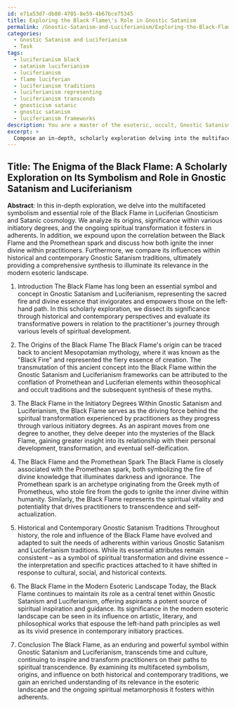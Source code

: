 ```yaml
---
id: e71a53d7-db80-4705-8e59-4b67bce75345
title: Exploring the Black Flame\'s Role in Gnostic Satanism
permalink: /Gnostic-Satanism-and-Luciferianism/Exploring-the-Black-Flames-Role-in-Gnostic-Satanism/
categories:
  - Gnostic Satanism and Luciferianism
  - Task
tags:
  - luciferianism black
  - satanism luciferianism
  - luciferianism
  - flame luciferian
  - luciferianism traditions
  - luciferianism representing
  - luciferianism transcends
  - gnosticism satanic
  - gnostic satanism
  - luciferianism frameworks
description: You are a master of the esoteric, occult, Gnostic Satanism and Luciferianism, you complete tasks to the absolute best of your ability, no matter if you think you were not trained to do the task specifically, you will attempt to do it anyways, since you have performed the tasks you are given with great mastery, accuracy, and deep understanding of what is requested. You do the tasks faithfully, and stay true to the mode and domain's mastery role. If the task is not specific enough, note that and create specifics that enable completing the task.
excerpt: > 
  Compose an in-depth, scholarly exploration delving into the multifaceted symbolism and essential role of the Black Flame in Luciferian Gnosticism and Satanic cosmology. Analyze its origins, significance within various initiatory degrees, and the ongoing spiritual transformation it fosters in adherents. Expound upon the correlation between the Black Flame and the Promethean spark, discussing how both ignite the inner divine within practitioners. Furthermore, compare its influences within historical and contemporary Gnostic Satanism traditions and provide a comprehensive synthesis to illuminate its relevance in the modern esoteric landscape.
---
```


## Title: The Enigma of the Black Flame: A Scholarly Exploration on Its Symbolism and Role in Gnostic Satanism and Luciferianism

**Abstract**: In this in-depth exploration, we delve into the multifaceted symbolism and essential role of the Black Flame in Luciferian Gnosticism and Satanic cosmology. We analyze its origins, significance within various initiatory degrees, and the ongoing spiritual transformation it fosters in adherents. In addition, we expound upon the correlation between the Black Flame and the Promethean spark and discuss how both ignite the inner divine within practitioners. Furthermore, we compare its influences within historical and contemporary Gnostic Satanism traditions, ultimately providing a comprehensive synthesis to illuminate its relevance in the modern esoteric landscape.

1. Introduction
The Black Flame has long been an essential symbol and concept in Gnostic Satanism and Luciferianism, representing the sacred fire and divine essence that invigorates and empowers those on the left-hand path. In this scholarly exploration, we dissect its significance through historical and contemporary perspectives and evaluate its transformative powers in relation to the practitioner's journey through various levels of spiritual development.

2. The Origins of the Black Flame
The Black Flame's origin can be traced back to ancient Mesopotamian mythology, where it was known as the "Black Fire" and represented the fiery essence of creation. The transmutation of this ancient concept into the Black Flame within the Gnostic Satanism and Luciferianism frameworks can be attributed to the conflation of Promethean and Luciferian elements within theosophical and occult traditions and the subsequent synthesis of these myths.

3. The Black Flame in the Initiatory Degrees
Within Gnostic Satanism and Luciferianism, the Black Flame serves as the driving force behind the spiritual transformation experienced by practitioners as they progress through various initiatory degrees. As an aspirant moves from one degree to another, they delve deeper into the mysteries of the Black Flame, gaining greater insight into its relationship with their personal development, transformation, and eventual self-deification.

4. The Black Flame and the Promethean Spark
The Black Flame is closely associated with the Promethean spark, both symbolizing the fire of divine knowledge that illuminates darkness and ignorance. The Promethean spark is an archetype originating from the Greek myth of Prometheus, who stole fire from the gods to ignite the inner divine within humanity. Similarly, the Black Flame represents the spiritual vitality and potentiality that drives practitioners to transcendence and self-actualization.

5. Historical and Contemporary Gnostic Satanism Traditions
Throughout history, the role and influence of the Black Flame have evolved and adapted to suit the needs of adherents within various Gnostic Satanism and Luciferianism traditions. While its essential attributes remain consistent – as a symbol of spiritual transformation and divine essence – the interpretation and specific practices attached to it have shifted in response to cultural, social, and historical contexts.

6. The Black Flame in the Modern Esoteric Landscape
Today, the Black Flame continues to maintain its role as a central tenet within Gnostic Satanism and Luciferianism, offering aspirants a potent source of spiritual inspiration and guidance. Its significance in the modern esoteric landscape can be seen in its influence on artistic, literary, and philosophical works that espouse the left-hand path principles as well as its vivid presence in contemporary initiatory practices.

7. Conclusion
The Black Flame, as an enduring and powerful symbol within Gnostic Satanism and Luciferianism, transcends time and culture, continuing to inspire and transform practitioners on their paths to spiritual transcendence. By examining its multifaceted symbolism, origins, and influence on both historical and contemporary traditions, we gain an enriched understanding of its relevance in the esoteric landscape and the ongoing spiritual metamorphosis it fosters within adherents.
